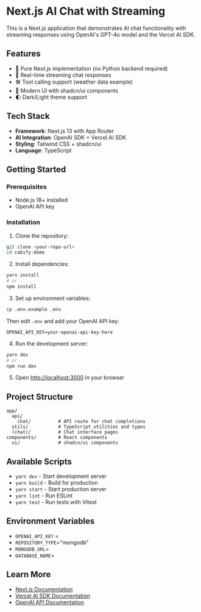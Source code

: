 # Next.js AI Chat with Streaming

This is a Next.js application that demonstrates AI chat functionality with streaming responses using OpenAI's GPT-4o model and the Vercel AI SDK.

## Features

- 🚀 Pure Next.js implementation (no Python backend required)
- 💬 Real-time streaming chat responses
- 🛠️ Tool calling support (weather data example)
- 🎨 Modern UI with shadcn/ui components
- 🌓 Dark/Light theme support

## Tech Stack

- **Framework**: Next.js 13 with App Router
- **AI Integration**: OpenAI SDK + Vercel AI SDK
- **Styling**: Tailwind CSS + shadcn/ui
- **Language**: TypeScript

## Getting Started

### Prerequisites

- Node.js 18+ installed
- OpenAI API key

### Installation

1. Clone the repository:
```bash
git clone <your-repo-url>
cd cabify-demo
```

2. Install dependencies:
```bash
yarn install
# or
npm install
```

3. Set up environment variables:
```bash
cp .env.example .env
```

Then edit `.env` and add your OpenAI API key:
```
OPENAI_API_KEY=your-openai-api-key-here
```

4. Run the development server:
```bash
yarn dev
# or
npm run dev
```

5. Open [http://localhost:3000](http://localhost:3000) in your browser

## Project Structure

```
app/
  api/
    chat/          # API route for chat completions
  utils/           # TypeScript utilities and types
  (chat)/          # Chat interface pages
components/        # React components
  ui/              # shadcn/ui components
```

## Available Scripts

- `yarn dev` - Start development server
- `yarn build` - Build for production
- `yarn start` - Start production server
- `yarn lint` - Run ESLint
- `yarn test` - Run tests with Vitest

## Environment Variables

- `OPENAI_API_KEY` =
- `REPOSITORY_TYPE`="mongodb"
- `MONGODB_URL`=
- `DATABASE_NAME`=

## Learn More

- [Next.js Documentation](https://nextjs.org/docs)
- [Vercel AI SDK Documentation](https://sdk.vercel.ai/docs)
- [OpenAI API Documentation](https://platform.openai.com/docs)